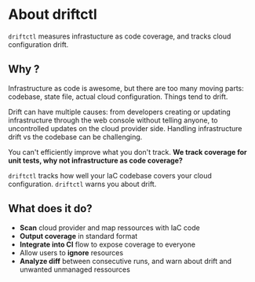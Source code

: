 # About driftctl
`driftctl` measures infrastucture as code coverage, and tracks cloud configuration drift.

## Why ?

Infrastructure as code is awesome, but there are too many moving parts: codebase, state file, actual cloud configuration. Things tend to drift.

Drift can have multiple causes: from developers creating or updating infrastructure through the web console without telling anyone, to uncontrolled updates on the cloud provider side. Handling infrastructure drift vs the codebase can be challenging.

You can't efficiently improve what you don't track. **We track coverage for unit tests, why not infrastructure as code coverage?**

`driftctl` tracks how well your IaC codebase covers your cloud configuration. `driftctl` warns you about drift.


## What does it do?
- **Scan** cloud provider and map ressources with IaC code
- **Output coverage** in standard format
- **Integrate into CI** flow to expose coverage to everyone
- Allow users to **ignore** resources
- **Analyze diff** between consecutive runs, and warn about drift and unwanted unmanaged ressources

